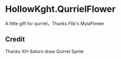 # HollowKght.QurrielFlower
A little gift for qurriel，Thanks Flib's MylaFlower
## Credit
Thanks XH-Saturn draw Quirrel Sprite
